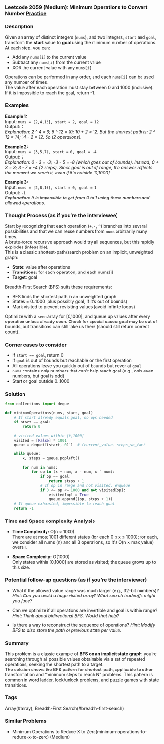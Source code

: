 ### Leetcode 2059 (Medium): Minimum Operations to Convert Number [Practice](https://leetcode.com/problems/minimum-operations-to-convert-number)

### Description  
Given an array of distinct integers (`nums`), and two integers, `start` and `goal`, transform the **start** value to **goal** using the minimum number of operations. At each step, you can:
- Add any `nums[i]` to the current value
- Subtract any `nums[i]` from the current value
- XOR the current value with any `nums[i]`

Operations can be performed in any order, and each `nums[i]` can be used any number of times.  
The value after each operation must stay between 0 and 1000 (inclusive).  
If it is impossible to reach the goal, return -1.

### Examples  

**Example 1:**  
Input: `nums = [2,4,12], start = 2, goal = 12`  
Output: `2`  
*Explanation: 2 ^ 4 = 6; 6 ^ 12 = 10; 10 + 2 = 12. But the shortest path is: 2 ^ 12 = 14; 14 - 2 = 12. So (2 operations).*

**Example 2:**  
Input: `nums = [3,5,7], start = 0, goal = -4`  
Output: `2`  
*Explanation: 0 - 3 = -3; -3 - 5 = -8 (which goes out of bounds). Instead, 0 + 3 = 3; 3 - 7 = -4 (2 steps). Since goal is out of range, the answer reflects the moment we reach it, even if it's outside [0,1000].*

**Example 3:**  
Input: `nums = [2,8,16], start = 0, goal = 1`  
Output: `-1`  
*Explanation: It is impossible to get from 0 to 1 using these numbers and allowed operations.*

### Thought Process (as if you’re the interviewee)  
Start by recognizing that each operation (`+`, `-`, `^`) branches into several possibilities and that we can reuse numbers from `nums` arbitrarily many times.  
A brute-force recursive approach would try all sequences, but this rapidly explodes (infeasible).  
This is a classic shortest-path/search problem on an implicit, unweighted graph:
- **State**: value after operations
- **Transitions**: for each operation, and each nums[i]
- **Target**: goal

Breadth-First Search (BFS) suits these requirements:
- BFS finds the shortest path in an unweighted graph
- States = 0..1000 (plus possibly goal, if it's out of bounds)
- Mark visited to prevent revisiting values (avoid infinite loops)

Optimize with a `seen` array for [0,1000], and queue up values after every operation unless already seen.
Check for special cases: goal may be out of bounds, but transitions can still take us there (should still return correct count).

### Corner cases to consider  
- If `start == goal`, return 0
- If `goal` is out of bounds but reachable on the first operation
- All operations leave you quickly out of bounds but never at `goal`
- `nums` contains only numbers that can't help reach goal (e.g., only even numbers, but goal is odd)
- Start or goal outside 0..1000

### Solution

```python
from collections import deque

def minimumOperations(nums, start, goal):
    # If start already equals goal, no ops needed
    if start == goal:
        return 0
    
    # visited values within [0,1000]
    visited = [False] * 1001
    queue = deque([(start, 0)])  # (current_value, steps_so_far)

    while queue:
        x, steps = queue.popleft()
        
        for num in nums:
            for op in (x + num, x - num, x ^ num):
                if op == goal:
                    return steps + 1
                # If op in range and not visited, enqueue
                if 0 <= op <= 1000 and not visited[op]:
                    visited[op] = True
                    queue.append((op, steps + 1))
    # If queue exhausted, impossible to reach goal
    return -1
```

### Time and Space complexity Analysis  

- **Time Complexity:** O(n × 1000).  
  There are at most 1001 different states (for each 0 ≤ x ≤ 1000); for each, we consider all nums (n) and all 3 operations, so it's O(n × max_value) overall.

- **Space Complexity:** O(1000).  
  Only states within [0,1000] are stored as visited; the queue grows up to this size.

### Potential follow-up questions (as if you’re the interviewer)  

- What if the allowed value range was much larger (e.g., 32-bit numbers)?
  *Hint: Can you avoid a huge visited array? What search tradeoffs might you face?*

- Can we optimize if all operations are invertible and goal is within range?
  *Hint: Think about bidirectional BFS. Would that help?*

- Is there a way to reconstruct the sequence of operations?
  *Hint: Modify BFS to also store the path or previous state per value.*

### Summary
This problem is a classic example of **BFS on an implicit state graph**: you’re searching through all possible values obtainable via a set of repeated operations, seeking the shortest path to a target.  
The solution shows the BFS pattern for shortest-path, applicable to other transformation and “minimum steps to reach N” problems. This pattern is common in word ladder, lock/unlock problems, and puzzle games with state transitions.

### Tags
Array(#array), Breadth-First Search(#breadth-first-search)

### Similar Problems
- Minimum Operations to Reduce X to Zero(minimum-operations-to-reduce-x-to-zero) (Medium)